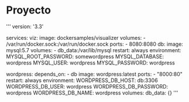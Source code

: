 # Proyecto

'''
version: '3.3'

services:
   viz:
    image: dockersamples/visualizer
    volumes:
      - /var/run/docker.sock:/var/run/docker.sock
    ports:
      - 8080:8080
   db:
     image: mysql:5.7
     volumes:
       - db_data:/var/lib/mysql
     restart: always
     environment:
       MYSQL_ROOT_PASSWORD: somewordpress
       MYSQL_DATABASE: wordpress
       MYSQL_USER: wordpress
       MYSQL_PASSWORD: wordpress

   wordpress:
     depends_on:
       - db
     image: wordpress:latest
     ports:
       - "8000:80"
     restart: always
     environment:
       WORDPRESS_DB_HOST: db:3306
       WORDPRESS_DB_USER: wordpress
       WORDPRESS_DB_PASSWORD: wordpress
       WORDPRESS_DB_NAME: wordpress
volumes:
   db_data: {}
'''
